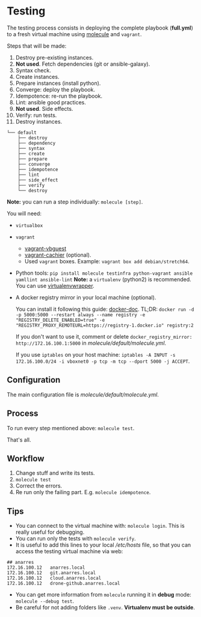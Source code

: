 # Testing

The testing process consists in deploying the complete playbook (**full.yml**)
to a fresh virtual machine using
[molecule](https://github.com/metacloud/molecule) and `vagrant`.

Steps that will be made:

1. Destroy pre-existing instances.
2. **Not used**. Fetch dependencies (git or ansible-galaxy).
3. Syntax check.
4. Create instances.
5. Prepare instances (install python).
5. Converge: deploy the playbook.
6. Idempotence: re-run the playbook.
7. Lint: ansible good practices.
8. **Not used**. Side effects.
9. Verify: run tests.
10. Destroy instances.

```
└── default
    ├── destroy
    ├── dependency
    ├── syntax
    ├── create
    ├── prepare
    ├── converge
    ├── idempotence
    ├── lint
    ├── side_effect
    ├── verify
    └── destroy
```

**Note:** you can run a step individually: `molecule [step]`.

You will need:

* `virtualbox`
* `vagrant`
	* [vagrant-vbguest](https://github.com/dotless-de/vagrant-vbguest)
	* [vagrant-cachier](https://github.com/fgrehm/vagrant-cachier) (optional).
	* Used `vagrant` boxes. Example: `vagrant box add debian/stretch64`.
* Python tools: `pip install molecule testinfra python-vagrant ansible yamllint ansible-lint`
**Note:** a `virtualenv` (python2) is recommended. You can use
[virtualenvwrapper](https://virtualenvwrapper.readthedocs.io/en/latest/).
* A docker registry mirror in your local machine (optional).

	You can install it following this guide: [docker-doc](https://docs.docker.com/registry/recipes/mirror/).
	TL;DR: `docker run -d -p 5000:5000 --restart always --name registry -e "REGISTRY_DELETE_ENABLED=true" -e "REGISTRY_PROXY_REMOTEURL=https://registry-1.docker.io" registry:2`

	If you don't want to use it, comment or delete `docker_registry_mirror: http://172.16.100.1:5000`
	in *molecule/default/molecule.yml*.

	If you use `iptables` on your host machine:
	`iptables -A INPUT -s 172.16.100.0/24 -i vboxnet0 -p tcp -m tcp --dport 5000 -j ACCEPT`.

## Configuration

The main configuration file is *molecule/default/molecule.yml*.

## Process

To run every step mentioned above: `molecule test`.

That's all.

## Workflow

1. Change stuff and write its tests.
2. `molecule test`
3. Correct the errors.
4. Re run only the failing part. E.g. `molecule idempotence`.

## Tips

* You can connect to the virtual machine with: `molecule login`. This is really useful for debugging.
* You can run only the tests with `molecule verify`.
* It is useful to add this lines to your local */etc/hosts* file, so that you can access the testing virtual machine via web:
```
## anarres
172.16.100.12	anarres.local
172.16.100.12	git.anarres.local
172.16.100.12	cloud.anarres.local
172.16.100.12	drone-github.anarres.local
```
* You can get more information from `molecule` running it in **debug** mode: `molecule --debug test`.
* Be careful for not adding folders like `.venv`. **Virtualenv must be outside**.
